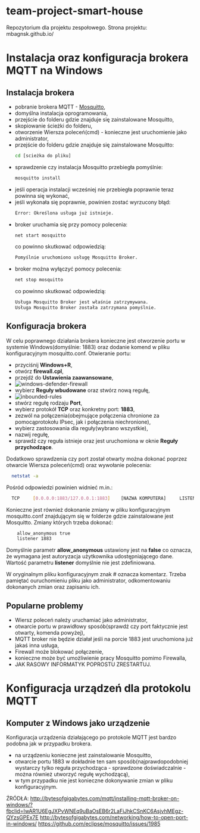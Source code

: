 # team-project-smart-house
Repozytorium dla projektu zespołowego.
Strona projektu: mbagnsk.github.io/


# Instalacja oraz konfiguracja brokera MQTT na Windows
## Instalacja brokera
  - pobranie brokera MQTT - [Mosquitto](https://mosquitto.org/download/),
  - domyślna instalacja oprogramowania,
  - przejście do folderu gdzie znajduje się zainstalowane Mosquitto,
  - skopiowanie ścieżki do folderu,
  - otworzenie Wiersza poleceń(cmd) - konieczne jest uruchomienie jako administrator,
  - przejście do folderu gdzie znajduje się zainstalowane Mosquitto:
     ```sh
     cd [scieżka do pliku]
     ```
  - sprawdzenie czy instalacja Mosquitto przebiegła pomyślnie:
     ```sh
     mosquitto install
     ```
  - jeśli operacja instalacji wcześniej nie przebiegła poprawnie teraz powinna się wykonać,
  - jeśli wykonała się poprawnie, powinien zostać wyrzucony błąd:
       ```sh
     Error: Określona usługa już istnieje.
     ```
  - broker uruchamia się przy pomocy polecenia:
     ```sh
     net start mosquitto
     ```
     co powinno skutkować odpowiedzią:
     ```sh
     Pomyślnie uruchomiono usługę Mosquitto Broker.
     ```
  - broker można wyłączyć pomocy polecenia:
     ```sh
     net stop mosquitto
     ```
     co powinno skutkować odpowiedzią:
     ```sh
     Usługa Mosquitto Broker jest właśnie zatrzymywana.
     Usługa Mosquitto Broker została zatrzymana pomyślnie.
     ```
## Konfiguracja brokera
  W celu poprawnego działania brokera konieczne jest otworzenie portu w systemie Windows(domyślnie: 1883) oraz dodanie komend w pliku konfiguracyjnym mosquitto.conf. 
  Otwieranie portu:
  - przyciśnij **Windows+R**,
  - otwórz **firewall.cpl**,
  - przejdź do **Ustawienia zaawansowane**,
  - ![windows-defender-firewall](https://user-images.githubusercontent.com/56918406/117128844-388af180-ad9e-11eb-9fff-5ba0f0542585.png)
  - wybierz **Reguły wbudowane** oraz stwórz nową regułę,
  - ![inbounded-rules](https://user-images.githubusercontent.com/56918406/117128839-37f25b00-ad9e-11eb-830e-a6a660655b32.png)
  - stwórz regułę rodzaju **Port**,
  - wybierz protokół **TCP** oraz konkretny port: **1883**,
  - zezwól na połączenia(obejmujące połączenia chronione za pomocąprotokołu IPsec, jak i połączenia niechronione),
  - wybierz zastosowania dla reguły(wybrano wszystkie),
  - nazwij regułę,
  - sprawdź czy reguła istnieje oraz jest uruchomiona w oknie **Reguły przychodzące**.
  
  Dodatkowo sprawdzenia czy port został otwarty można dokonać poprzez otwarcie Wiersza poleceń(cmd) oraz wywołanie  polecenia:
  ```sh
    netstat -a
  ```
  Pośród odpowiedzi powinien widnieć m.in.:
  ```sh
    TCP     [0.0.0.0:1883/127.0.0.1:1883]    [NAZWA KOMPUTERA]     LISTENING
  ```
  
  Konieczne jest również dokonanie zmiany w pliku konfiguracyjnym mosquitto.conf znajdującym się w folderze gdzie zainstalowane jest Mosquitto.
  Zmiany których trzeba dokonać:
  ```sh
      allow_anonymous true
      listener 1883
  ```
  Domyślnie parametr **allow_anonymous** ustawiony jest na **false** co oznacza, że wymagana jest autoryzacja użytkownika udostępniającego dane.
  Wartość parametru **listener** domyślnie nie jest zdefiniowana.
  
  W oryginalnym pliku konfiguracyjnym znak # oznacza komentarz. Trzeba pamiętać ouruchomieniu pliku jako administrator, odkomentowaniu dokonanych zmian oraz zapisaniu ich.
  
## Popularne problemy
- Wiersz poleceń należy uruchamiać jako administrator,
- otwarcie portu w prawidłowy sposób(sprawdź czy port faktycznie jest otwarty, komenda powyżej),
- MQTT broker nie będzie działał jeśli na porcie 1883 jest uruchomiona już jakaś inna usługa,
- Firewall może blokować połączenie,
- konieczne może być umożliwienie pracy Mosquitto pomimo Firewalla,
- JAK RASOWY INFORMATYK POPROSTU ZRESTARTUJ.

# Konfiguracja urządzeń dla protokolu MQTT
## Komputer z Windows jako urządzenie 

Konfiguracja urządzenia działającego po protokole MQTT jest bardzo podobna jak w przypadku brokera.
- na urządzeniu konieczne jest zainstalowanie Mosquitto,
- otwarcie portu 1883 w dokładnie ten sam sposób(najprawdopodobniej wystarczy tylko reguła przychodząca - sprawdzone doświadczalnie - można również utworzyć regułę wychodzącą),
- w tym przypadku nie jest konieczne dokonywanie zmian w pliku konfiguracyjnym.


ŹRÓDŁA:
  http://bytesofgigabytes.com/mqtt/installing-mqtt-broker-on-windows/?fbclid=IwAR1U6EgJXPvWNEq9uBaOsEB6r2LaFiJhkCSnKC6AsjvhMEgz-QYzsGPEx7E
  http://bytesofgigabytes.com/networking/how-to-open-port-in-windows/
  https://github.com/eclipse/mosquitto/issues/1985
